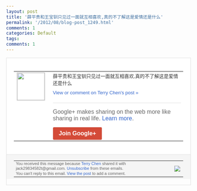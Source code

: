 ```yaml
---
layout: post
title: '薛平贵和王宝钏只见过一面就互相喜欢,真的不了解这是爱情还是什么'
permalink: '/2012/08/blog-post_1249.html'
comments: 1
categories: Default
tags: 
comments: 1
---
```

<div style="border:solid 1px #dfdfdf;color:#686868;font:13px Arial"><div style="background-color:#fff;padding:20px;"><table cellpadding="0" cellspacing="0"><tr><td style="padding-right:15px;vertical-align:top"><a href="https://plus.google.com/_/notifications/emlink?emrecipient=110200756825219614165&amp;emid=COiS98TKk7ICFSiitAodzVEAAA&amp;path=%2F108643996575278738906&amp;dt=1346475076218&amp;uob=8"><img height="75" src="https://lh3.googleusercontent.com/-KKRGTyJ5Bl0/AAAAAAAAAAI/AAAAAAAAEEY/jllxqER5dCk/s75-c-k-a/photo.jpg" style="border:solid 1px #cccccc;" width="75"/></a></td><td style="width:578px;color:#333;font:13px Arial;vertical-align:top"><div style="padding-bottom:10px">薛平贵和王宝钏只见过一面就互相喜欢,真的<wbr/>不了解这是爱情还是什么</div><a href="https://plus.google.com/_/notifications/emlink?emrecipient=110200756825219614165&amp;emid=COiS98TKk7ICFSiitAodzVEAAA&amp;path=%2F108643996575278738906%2Fposts%2F6c2SFDqKM2S%3Fgpinv%3DAMIXal9g2BsU9qFEb_QkuONL87F2gLltl7BDe2vrHaTRqiJxsqy4rsjyeyNprnXneCW56IV8zq0t-Ciu87E-o5eTwZwx2WSB_XotrBOxLBL0Lei59CS35x4&amp;dt=1346475076218&amp;uob=8" style="color:#3366CC;text-decoration:none">View or comment on Terry Chen's post »</a><div style="margin-top:20px;border-top:solid 1px #dfdfdf"><div style="padding:15px 0;color:#686868;font:16px Arial">Google+ makes sharing on the web more like sharing in real life. <a href="http://www.google.com/+/learnmore/" style="color:#3366CC;text-decoration:none">Learn more</a>.</div><a href="https://plus.google.com/_/notifications/emlink?emrecipient=110200756825219614165&amp;emid=COiS98TKk7ICFSiitAodzVEAAA&amp;path=%2F%3Fgpinv%3DAMIXal9g2BsU9qFEb_QkuONL87F2gLltl7BDe2vrHaTRqiJxsqy4rsjyeyNprnXneCW56IV8zq0t-Ciu87E-o5eTwZwx2WSB_XotrBOxLBL0Lei59CS35x4&amp;dt=1346475076218&amp;uob=8" style="display:inline-block;padding:7px 15px;background-color:#d44b38; color:#fff;font-size:16px; font-weight:bold;border-radius:2px;-webkit-border-radius:2px; -moz-border-radius:2px;border:solid 1px #c43b28; white-space:nowrap;text-decoration:none">Join Google+</a></div></td></tr></table></div><div style="border-top:solid 1px #dfdfdf;padding:0 20px; background-color:#f5f5f5"><table cellpadding="0" cellspacing="0" style="height:50px"><tbody><tr><td style="vertical-align:middle;width:100%; color:#636363;font:11px Arial; line-height:120%">You received this message because <a href="https://plus.google.com/_/notifications/emlink?emrecipient=110200756825219614165&amp;emid=COiS98TKk7ICFSiitAodzVEAAA&amp;path=%2F108643996575278738906%3Fgpinv%3DAMIXal9g2BsU9qFEb_QkuONL87F2gLltl7BDe2vrHaTRqiJxsqy4rsjyeyNprnXneCW56IV8zq0t-Ciu87E-o5eTwZwx2WSB_XotrBOxLBL0Lei59CS35x4&amp;dt=1346475076218&amp;uob=8" style="color:#3366CC;text-decoration:none">Terry Chen</a> shared it with jack29834582t@gmail.com. <a href="https://plus.google.com/_/notifications/emlink?emrecipient=110200756825219614165&amp;emid=COiS98TKk7ICFSiitAodzVEAAA&amp;path=%2F_%2Fnonplus%2Femailsettings%3Fgpinv%3DAMIXal9g2BsU9qFEb_QkuONL87F2gLltl7BDe2vrHaTRqiJxsqy4rsjyeyNprnXneCW56IV8zq0t-Ciu87E-o5eTwZwx2WSB_XotrBOxLBL0Lei59CS35x4%26est%3DADH5u8WrF6oC9kiF9Xux0svDYZEHv-2nBMj_m5eNYStmEPrwPN7ixhJluNhMYK2d3WPAcYK4HiLQIVCpw2rIm2imuavjO4r0_Sg24cs5dMVRzBnVbMk99_sTd4Pc4ybIXcwTq7oMG3RsTllmbvizTbKbyP4SPGWSVQ&amp;dt=1346475076218&amp;uob=8" style="color:#3366CC;text-decoration:none">Unsubscribe</a> from these emails.<br/>You can't reply to this email. <a href="https://plus.google.com/_/notifications/emlink?emrecipient=110200756825219614165&amp;emid=COiS98TKk7ICFSiitAodzVEAAA&amp;path=%2F108643996575278738906%2Fposts%2F6c2SFDqKM2S%3Fgpinv%3DAMIXal9g2BsU9qFEb_QkuONL87F2gLltl7BDe2vrHaTRqiJxsqy4rsjyeyNprnXneCW56IV8zq0t-Ciu87E-o5eTwZwx2WSB_XotrBOxLBL0Lei59CS35x4&amp;dt=1346475076218&amp;uob=8" style="color:#3366CC;text-decoration:none">View the post</a> to add a comment.<br/></td><td><img src="https://ssl.gstatic.com/s2/oz/images/notifications/logo/google-plus-6617a72bb36cc548861652780c9e6ff1.png"/></td></tr></tbody></table></div></div>